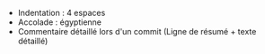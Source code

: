* Indentation : 4 espaces
* Accolade : égyptienne
* Commentaire détaillé lors d'un commit (Ligne de résumé + texte détaillé)
